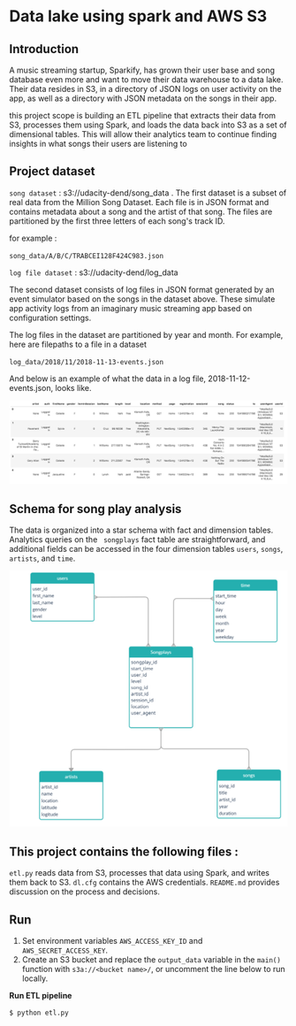 # Data lake using spark and AWS S3 

## Introduction 

A music streaming startup, Sparkify, has grown their user base and song database even more and want to move their data warehouse to a data lake. Their data resides in S3, in a directory of JSON logs on user activity on the app, as well as a directory with JSON metadata on the songs in their app.

this project scope is  building an ETL pipeline that extracts their data from S3, processes them using Spark, and loads the data back into S3 as a set of dimensional tables. This will allow their analytics team to continue finding insights in what songs their users are listening to

## Project dataset

` song dataset ` : s3://udacity-dend/song_data .
The first dataset is a subset of real data from the Million Song Dataset. Each file is in JSON format and contains metadata about a song and the artist of that song. The files are partitioned by the first three letters of each song's track ID.

for example : 

` song_data/A/B/C/TRABCEI128F424C983.json `

` log file dataset ` : s3://udacity-dend/log_data

The second dataset consists of log files in JSON format generated by an event simulator based on the songs in the dataset above. These simulate app activity logs from an imaginary music streaming app based on configuration settings.

The log files in the dataset  are partitioned by year and month. For example, here are filepaths to a file in a dataset

` log_data/2018/11/2018-11-13-events.json `

And below is an example of what the data in a log file, 2018-11-12-events.json, looks like.

![example](images/example.png?raw=true)

## Schema for song play analysis 

The data is organized into a star schema with fact and dimension tables. Analytics queries on the ` songplays` fact table are straightforward, and additional fields can be accessed in the four dimension tables `users`, `songs`, `artists`, and `time`. 

![schema](images/db_schema.png?raw=true)

## This project contains the following files : 

` etl.py ` reads data from S3, processes that data using Spark, and writes them back to S3.
` dl.cfg ` contains the AWS credentials.
` README.md ` provides discussion on the process and decisions.


## Run

1. Set environment variables `AWS_ACCESS_KEY_ID` and `AWS_SECRET_ACCESS_KEY`.
2. Create an S3 bucket and replace the `output_data` variable in the `main()` function with `s3a://<bucket name>/`, or uncomment the line below to run locally.

**Run ETL pipeline**

```bash
$ python etl.py
```